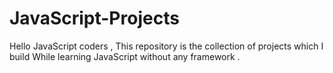 # JavaScript-Projects
Hello JavaScript coders , This repository is the collection of projects which I build While learning JavaScript without any framework .
